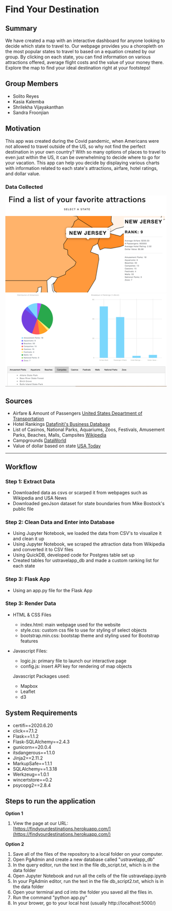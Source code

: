# Find Your Destination

## Summary
We have created a map with an interactive dashboard for anyone looking to decide which state to travel to. Our webpage provides you a choropleth on the most popular states to travel to based on a equation created by our group. By clicking on each state, you can find information on various attractions offered, average flight costs and the value of your money there. Explore the map to find your ideal destination right at your footsteps!

## Group Members
* Solito Reyes
* Kasia Kalemba
* Shrilekha Vijayakanthan
* Sandra Froonjian

## Motivation
This app was created during the Covid pandemic, when Americans were not allowed to travel outside of the US, so why not find the perfect destination in your own country? With so many options of places to travel to even just within the US, it can be overwhelming to decide where to go for your vacation. This app can help you decide by displaying various charts with information related to each state's attractions, airfare, hotel ratings, and dollar value.

### Data Collected
![](screenshots/screenshot1.png)
![](screenshots/screenshot2.png)

## Sources
* Airfare & Amount of Passengers 
  [United States Department of Transportation](https://www.transtats.bts.gov/AverageFare/)
* Hotel Rankings 
  [Datafiniti's Business Database](https://www.kaggle.com/datafiniti/hotel-reviews?select=Datafiniti_Hotel_Reviews.csv)
* List of Casinos, National Parks, Aquariums, Zoos, Festivals, Amusement Parks, Beaches, Malls, Campsites [Wikipedia](https://en.wikipedia.org/wiki/Tourist_attractions_in_the_United_States)
* Campgrounds [DataWorld](https://data.world/caroline/campgrounds)
* Value of dollar based on state [USA Today](https://www.usatoday.com/story/money/2019/05/25/us-dollar-how-much-its-worth-value-in-every-state/39501091/)

---

## Workflow
### Step 1: Extract Data
* Downloaded data as csvs or scarped it from webpages such as Wikipedia and USA News 
* Downloaded geoJson dataset for state boundaries from Mike Bostock's public file

### Step 2: Clean Data and Enter into Database
* Using Jupyter Notebook, we loaded the data from CSV's to visualize it and clean it up
* Using Jupyter Notebook, we scraped the attraction data from Wikipedia and converted it to CSV files
* Using QuickDB, developed code for Postgres table set up 
* Created tables for ustravelapp_db and made a custom ranking list for each state

### Step 3: Flask App
* Using an app.py file for the Flask App

### Step 3: Render Data
* HTML & CSS Files
  * index.html: main webpage used for the website
  * style.css: custom css file to use for styling of select objects
  * bootstrap.min.css: bootstap theme and styling used for Bootstrap features 

* Javascript Files:
  * logic.js: primary file to launch our interactive page
  * config.js: insert API key for rendering of map objects

  Javascript Packages used:
  * Mapbox
  * Leaflet
  * d3

## System Requirements
* certifi==2020.6.20
* click==7.1.2
* Flask==1.1.2
* Flask-SQLAlchemy==2.4.3
* gunicorn==20.0.4
* itsdangerous==1.1.0
* Jinja2==2.11.2
* MarkupSafe==1.1.1
* SQLAlchemy==1.3.18
* Werkzeug==1.0.1
* wincertstore==0.2
* psycopg2==2.8.4

## Steps to run the application
**Option 1**
1. View the page at our URL: [https://findyourdestinations.herokuapp.com/](https://findyourdestinations.herokuapp.com/)
<!-- end of list -->
**Option 2**
1. Save all of the files of the repository to a local folder on your computer.
1. Open PgAdmin and create a new database called "ustravelapp_db"
1. In the query editor, run the text in the file db_script.txt, which is in the data folder
1. Open Jupyter Notebook and run all the cells of the file ustravelapp.ipynb
1. In your PgAdmin editor, run the text in the file db_script2.txt, which is in the data folder
1. Open your terminal and cd into the folder you saved all the files in.
1. Run the command "python app.py"
1. In your brower, go to your local host (usually http://localhost:5000/)
